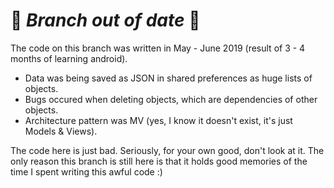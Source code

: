 # 🛑 *Branch out of date* 🛑

The code on this branch was written in May - June 2019 (result of 3 - 4 months of learning android).

- Data was being saved as JSON in shared preferences as huge lists of objects.
- Bugs occured when deleting objects, which are dependencies of other objects.
- Architecture pattern was MV (yes, I know it doesn't exist, it's just Models & Views).

The code here is just bad. Seriously, for your own good, don't look at it. The only reason this branch is still here is that it holds good memories of the time I spent writing this awful code :)
